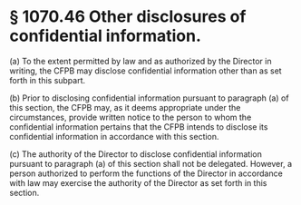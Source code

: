 # § 1070.46   Other disclosures of confidential information.

(a) To the extent permitted by law and as authorized by the Director in writing, the CFPB may disclose confidential information other than as set forth in this subpart.


(b) Prior to disclosing confidential information pursuant to paragraph (a) of this section, the CFPB may, as it deems appropriate under the circumstances, provide written notice to the person to whom the confidential information pertains that the CFPB intends to disclose its confidential information in accordance with this section.


(c) The authority of the Director to disclose confidential information pursuant to paragraph (a) of this section shall not be delegated. However, a person authorized to perform the functions of the Director in accordance with law may exercise the authority of the Director as set forth in this section.




